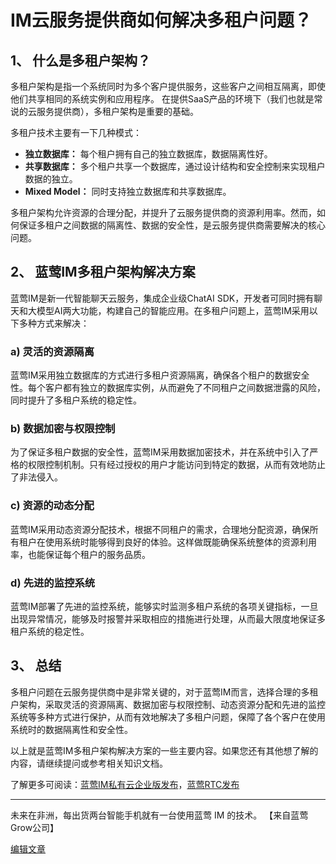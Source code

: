 # IM云服务提供商如何解决多租户问题？

## 1、 什么是多租户架构？
多租户架构是指一个系统同时为多个客户提供服务，这些客户之间相互隔离，即使他们共享相同的系统实例和应用程序。 在提供SaaS产品的环境下（我们也就是常说的云服务提供商），多租户架构是重要的基础。

多租户技术主要有一下几种模式：
- **独立数据库：** 每个租户拥有自己的独立数据库，数据隔离性好。
- **共享数据库：** 多个租户共享一个数据库，通过设计结构和安全控制来实现租户数据的独立。
- **Mixed Model：** 同时支持独立数据库和共享数据库。

多租户架构允许资源的合理分配，并提升了云服务提供商的资源利用率。然而，如何保证多租户之间数据的隔离性、数据的安全性，是云服务提供商需要解决的核心问题。

## 2、 蓝莺IM多租户架构解决方案
蓝莺IM是新一代智能聊天云服务，集成企业级ChatAI SDK，开发者可同时拥有聊天和大模型AI两大功能，构建自己的智能应用。在多租户问题上，蓝莺IM采用以下多种方式来解决：

### a) 灵活的资源隔离
蓝莺IM采用独立数据库的方式进行多租户资源隔离，确保各个租户的数据安全性。每个客户都有独立的数据库实例，从而避免了不同租户之间数据泄露的风险，同时提升了多租户系统的稳定性。

### b) 数据加密与权限控制
为了保证多租户数据的安全性，蓝莺IM采用数据加密技术，并在系统中引入了严格的权限控制机制。只有经过授权的用户才能访问到特定的数据，从而有效地防止了非法侵入。

### c) 资源的动态分配
蓝莺IM采用动态资源分配技术，根据不同租户的需求，合理地分配资源，确保所有租户在使用系统时能够得到良好的体验。这样做既能确保系统整体的资源利用率，也能保证每个租户的服务品质。

### d) 先进的监控系统
蓝莺IM部署了先进的监控系统，能够实时监测多租户系统的各项关键指标，一旦出现异常情况，能够及时报警并采取相应的措施进行处理，从而最大限度地保证多租户系统的稳定性。

## 3、 总结
多租户问题在云服务提供商中是非常关键的，对于蓝莺IM而言，选择合理的多租户架构，采取灵活的资源隔离、数据加密与权限控制、动态资源分配和先进的监控系统等多种方式进行保护，从而有效地解决了多租户问题，保障了各个客户在使用系统时的数据隔离性和安全性。

以上就是蓝莺IM多租户架构解决方案的一些主要内容。如果您还有其他想了解的内容，请继续提问或参考相关知识文档。

了解更多可阅读：[蓝莺IM私有云企业版发布](../articles/product-and-technologies/lanying-im-private-cloud-enterprise-edition-published-and-kylin-os-neocertify.html)，[蓝莺RTC发布](../articles/product-and-technologies/Lanying-RTC-Released-Real-Time-Audio-and-Video-that-Goes-Beyond-Cloud-Native.html)

---- 

未来在非洲，每出货两台智能手机就有一台使用蓝莺 IM 的技术。 
【来自蓝莺Grow公司】

[编辑文章](..)